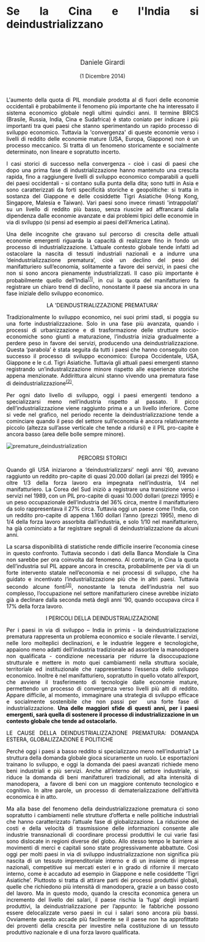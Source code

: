 <header class="entry-header">
<tr style="height: 21px;">
<td style="width: 7.93057%; height: 40px;"></td>
<td style="width: 83.6431%; height: 40px;"><header class="entry-header">
<h1 class="entry-title" style="text-align: justify;"></h1>
<h1 class="entry-title" style="text-align: justify;">Se la Cina e l'India si deindustrializzano</h1>
</header>
<div class="entry-content">
<div class="page" title="Page 1">
<div class="layoutArea">
<div class="column">
<div class="page" title="Page 1">
<div class="layoutArea">
<div class="column">
<div class="page" title="Page 2">
<div class="layoutArea">
<div class="column">
<div class="page" title="Page 2">
<div class="layoutArea">
<div class="column">
<div class="page" title="Page 2">
<div class="layoutArea">
<div class="column">
<div class="page" title="Page 2">
<div class="layoutArea">
<div class="column">
<div class="page" title="Page 3">
<div class="page" title="Page 3">
<div class="layoutArea">
<div class="column">
<div class="page" title="Page 3">
<div class="layoutArea">
<div class="column">
<span style="font-size: larger;">
<p>Daniele Girardi</p>
  </span>
<p>(1 Dicembre 2014)</p>

<p> </p>

<p class="p1" style="text-align: justify;"><span style="color: #000000;">L'aumento della quota di&nbsp;PIL mondiale&nbsp;prodotta al di fuori delle economie occidentali è probabilmente&nbsp;il fenomeno più importante che ha interessato il sistema economico globale&nbsp;negli ultimi quindici anni.&nbsp;Il termine BRICS (Brasile, Russia, India, Cina e Sudafrica) è stato coniato per indicare i più importanti tra quei paesi che stanno sperimentando un rapido processo di sviluppo economico. Tuttavia la 'convergenza' di queste economie verso i livelli di reddito delle economie mature (USA, Europa, Giappone)&nbsp;non è un processo meccanico. Si tratta di un fenomeno storicamente e socialmente determinato, non lineare e sopratutto incerto.&nbsp;</span></p>
<p class="p1" style="text-align: justify;"><span style="color: #000000;">I casi storici di successo nella convergenza - cioè i casi di paesi che dopo&nbsp;una prima fase di industrializzazione&nbsp;hanno mantenuto una crescita rapida, fino a raggiungere livelli di sviluppo economico comparabili a quelli dei paesi occidentali - si contano sulla punta della dita; sono tutti in Asia e sono&nbsp;caratterizzati da forti specificità storiche e geopolitiche: si tratta in sostanza&nbsp;del Giappone e delle cosiddette Tigri Asiatiche (Hong Kong, Singapore, Malesia e Taiwan). Vari paesi sono invece rimasti&nbsp;'intrappolati' su un livello di reddito più basso, senza riuscire ad affrancarsi dalla dipendenza dalle economie avanzate e dai problemi tipici delle economie in via di sviluppo (si pensi ad esempio ai paesi dell'America Latina).</span></p>
<p class="p1" style="text-align: justify;"><span style="color: #000000;">Una delle incognite che gravano sul percorso di crescita delle attuali economie emergenti riguarda la capacità di realizzare fino in fondo un processo di industrializzazione. L’attuale contesto globale tende infatti ad ostacolare la nascita di tessuti industriali nazionali e a indurre una ‘deindustrializzazione prematura’, cioè un declino del peso del manifatturiero sull’economia, solitamente a favore dei servizi, in paesi che non si sono ancora pienamente industrializzati. Il caso più importante è probabilmente quello dell’India<sup><a href="#nota1" name="note1">(1)</a></sup>, in cui la quota del manifatturiero fa registrare un chiaro trend di declino, nonostante il paese sia ancora in una fase iniziale dello sviluppo economico.</span></p>
<span style="color: #000000;">LA 'DEINDUSTRIALIZZAZIONE PREMATURA'</span>
<p class="p1" style="text-align: justify;"><span style="color: #000000;">Tradizionalmente lo sviluppo economico, nei suoi primi stadi, si poggia su una forte industrializzazione. Solo in una fase più avanzata, quando i processi di urbanizzazione e di trasformazione delle strutture socio-economiche sono giunti a maturazione, l’industria inizia gradualmente a perdere peso in favore dei servizi, producendo una deindustrializzazione. Questa ‘parabola’ è stata seguita da tutti i paesi che hanno conseguito con successo il processo di sviluppo economico: Europa Occidentale, USA, Giappone e le c.d. Tigri Asiatiche. Tuttavia gli attuali paesi emergenti stanno registrando un’industralizzazione minore rispetto alle esperienze storiche appena menzionate. Addirittura alcuni stanno vivendo una prematura fase di deindustrializzazione<sup><a href="#nota2" name="note2">(2)</a></sup>.</span></p>
<p class="p2" style="text-align: justify;"><span style="color: #000000;">Per ogni dato livello di sviluppo, oggi i paesi emergenti tendono a specializzarsi meno nell’industria rispetto al passato. Il picco dell’industrializzazione viene raggiunto prima e a un livello inferiore. Come si vede nel grafico, nel periodo recente la deindustrializzazione tende a cominciare quando il peso del settore sull’economia è ancora relativamente piccolo (altezza sull’asse verticale che tende a ridursi) e il PIL pro-capite è ancora basso (area delle bolle sempre minore).</span></p>
<p class="p2" style="text-align: justify;"><img src="https://danielegirardi.github.io/posts/premature_deindustrialization.png" alt="premature_deindustrialization"></p>
<span style="color: #000000;">PERCORSI STORICI</span>
<p class="p1" style="text-align: justify;"><span style="color: #000000;">Quando gli USA iniziarono a ‘deindustrializzarsi’ negli anni ‘60, avevano raggiunto un reddito pro-capite di quasi 20.000 dollari (ai prezzi del 1995) e oltre 1/3 della forza lavoro era impegnata nell’industria, 1/4 nel manifatturiero. La Corea del Sud iniziò a registrare una transizione verso i servizi nel 1989, con un PIL pro-capite di quasi 10.000 dollari (prezzi 1995) e un peso occupazionale dell’industria del 36% circa, mentre il manifatturiero da solo rappresentava il 27% circa. Tuttavia oggi un paese come l’India, con un reddito pro-capite di appena 1.160 dollari l’anno (prezzi 1995), meno di 1/4 della forza lavoro assorbita dall’industria, e solo 1/10 nel manifatturiero, ha già cominciato a far registrare segnali di deindustrializzazione da alcuni anni.</span></p>
<p class="p1" style="text-align: justify;"><span style="color: #000000;">La scarsa disponibilità di statistiche rende difficile inserire l’economia cinese in questo confronto. Tuttavia secondo i dati della Banca Mondiale la Cina non sarebbe per ora coinvolta dal fenomeno. Al contrario, in Cina la quota dell’industria sul PIL appare ancora in crescita, probabilmente per via di un forte intervento statale nell’economia e nei processi di sviluppo, che ha guidato e incentivato l’industrializzazione più che in altri paesi. Tuttavia secondo alcune fonti<sup><a href="#nota3" name="note3">(3)</a></sup>, nonostante la tenuta dell’industria nel suo complesso, l’occupazione nel settore manifatturiero cinese avrebbe iniziato già a declinare dalla seconda metà degli anni ’90, quando occupava circa il 17% della forza lavoro.</span></p>
<span style="color: #000000;">I PERICOLI DELLA&nbsp;DEINDUSTRIALIZZAZIONE</span>
<p class="p1" style="text-align: justify;"><span style="color: #000000;">Per i paesi in via di sviluppo – India in primis - la deindustrializzazione prematura rappresenta un problema economico e sociale rilevante. I servizi, nelle loro molteplici declinazioni, e le industrie leggere e tecnologiche, appaiono meno adatti dell’industria tradizionale ad assorbire la manodopera non qualificata - condizione necessaria per ridurre la disoccupazione strutturale e mettere in moto quei cambiamenti nella struttura sociale, territoriale ed instituzionale che rappresentano l’essenza dello sviluppo economico. Inoltre è nel manifatturiero, sopratutto in quello votato all’export, che avviene il trasferimento di tecnologie dalle economie mature, permettendo un processo di convergenza verso livelli più alti di reddito. Appare difficile, al momento, immaginare una strategia di sviluppo efficace e socialmente sostenibile che non passi per<span class="Apple-converted-space">&nbsp; </span>una forte fase di industrializzazione. <b>Una delle maggiori sfide di questi anni, per i paesi emergenti, sarà quella di sostenere il processo di industrializzazione in un contesto globale che tende ad ostacolarlo.</b></span></p>
<p class="p1" style="text-align: justify;"><span style="color: #000000;">LE CAUSE DELLA DEINDUSTRIALIZZAZIONE PREMATURA: DOMANDA ESTERA, GLOBALIZZAZIONE E&nbsp;POLITICHE</span></p>
<p class="p1" style="text-align: justify;"><span style="color: #000000;">Perché oggi i paesi a basso reddito si specializzano meno nell’industria? La struttura della domanda globale gioca sicuramente un ruolo. Le esportazioni trainano lo sviluppo, e oggi la domanda dei paesi avanzati richiede meno beni industriali e più servizi. Anche all’interno del settore industriale, si riduce la domanda di beni manifattureri tradizionali, ad alta intensità di manodopera,<span class="Apple-converted-space">&nbsp; </span>a favore di beni con un maggiore contenuto tecnologico e cognitivo. In altre parole, un processo di dematerializzazione dell’attività economica è in atto.</span></p>
<p class="p1" style="text-align: justify;"><span style="color: #000000;">Ma alla base del fenomeno della deindustrializzazione prematura ci sono sopratutto i cambiamenti nelle strutture d’offerta e nelle politiche industriali che hanno caratterizzato l’attuale fase di globalizzazione. La riduzione dei costi e della velocità di trasmissione delle informazioni consente alle industrie transnazionali di coordinare processi produttivi le cui varie fasi sono dislocate in regioni diverse del globo. Allo stesso tempo le barriere ai movimenti di merci e capitali sono state progressivamente abbattute. Così oggi per molti paesi in via di sviluppo industrializzazione non significa più nascita di un tessuto imprenditoriale interno e di un insieme di imprese nazionali, competitive sui mercati esteri e in grado di rifornire il mercato interno, come è accaduto ad esempio in Giappone e nelle cosiddette ‘Tigri Asiatiche’. Piuttosto si tratta di attirare parti dei processi produttivi globali, quelle che richiedono più intensità di manodopera, grazie a un basso costo del lavoro. Ma in questo modo, quando la crescita economica genera un incremento del livello dei salari, il paese rischia la ‘fuga’ degli impianti produttivi, la deindustrializzazione per l’appunto: le fabbriche possono essere delocalizzate verso paesi in cui i salari sono ancora più bassi. Ovviamente questo accade più facilmente se il paese non ha approfittato dei proventi della crescita per investire nella costituzione di un tessuto produttivo nazionale e di una forza lavoro qualificata.</span></p>
